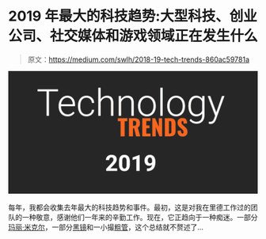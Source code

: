 # 2019 年最大的科技趋势:大型科技、创业公司、社交媒体和游戏领域正在发生什么

> 原文：<https://medium.com/swlh/2018-19-tech-trends-860ac59781a>

![](img/46f641dc94e31e513a0f68b3b19d4140.png)

每年，我都会收集去年最大的科技趋势和事件。最初，这是对我在里德工作过的团队的一种敬意，感谢他们一年来的辛勤工作。现在，它正趋向于一种痴迷。一部分[玛丽·米克尔](https://techcrunch.com/2018/05/30/internet-trends-2018)，一部分[黑镜](https://en.wikipedia.org/wiki/Black_Mirror)和一小撮[粗管](https://www.channel4.com/programmes/rude-tube)，这个总结就不赘述了…
